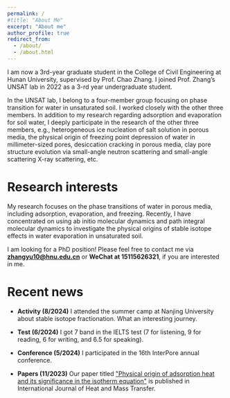 ```yaml
---
permalink: /
#title: "About Me"
excerpt: "About me"
author_profile: true
redirect_from: 
  - /about/
  - /about.html
---
```


I am now a 3rd-year graduate student in the College of Civil Engineering at Hunan University, supervised by Prof. Chao Zhang. I joined Prof. Zhang’s UNSAT lab in 2022 as a 3-rd year undergraduate student.

In the UNSAT lab, I belong to a four-member group focusing on phase transition for water in unsaturated soil. I worked closely with the other three members. In addition to my research regarding adsorption and evaporation for soil water, I deeply participate in the research of the other three members, e.g., heterogeneous ice nucleation of salt solution in porous media,  the physical origin of freezing point depression of water in millimeter-sized pores, desiccation cracking in porous media, clay pore structure evolution via small-angle neutron scattering and small-angle scattering X-ray scattering, etc.


Research interests
======

My research focuses on the phase transitions of water in porous media, including adsorption, evaporation, and freezing. Recently, I have concentrated on using ab initio molecular dynamics and path integral molecular dynamics to investigate the physical origins of stable isotope effects in water evaporation in unsaturated soil.


I am looking for a PhD position! Please feel free to contact me via **zhangyu10@hnu.edu.cn** or **WeChat at 15115626321**, if you are interested in me.

Recent news
======

* **Activity (8/2024)** I attended the summer camp at Nanjing University about stable isotope fractionation. What an interesting journey. 

* **Test (6/2024)** I got 7 band in the IELTS test (7 for listening, 9 for reading, 6 for writing, and 6.5 for speaking).

* **Conference (5/2024)**  I participated in the 16th InterPore annual conference.

* **Papers (11/2023)** Our paper titled ["Physical origin of adsorption heat and its significance in the isotherm equation"](https://doi.org/10.1016/j.ijheatmasstransfer.2023.124914) is published in International Journal of Heat and Mass Transfer. 
